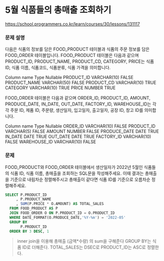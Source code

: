 # 5월 식품들의 총매출 조회하기
https://school.programmers.co.kr/learn/courses/30/lessons/131117

### 문제 설명
다음은 식품의 정보를 담은 FOOD_PRODUCT 테이블과 식품의 주문 정보를 담은 FOOD_ORDER 테이블입니다. FOOD_PRODUCT 테이블은 다음과 같으며 PRODUCT_ID, PRODUCT_NAME, PRODUCT_CD, CATEGORY, PRICE는 식품 ID, 식품 이름, 식품코드, 식품분류, 식품 가격을 의미합니다.

Column name	Type	Nullable
PRODUCT_ID	VARCHAR(10)	FALSE
PRODUCT_NAME	VARCHAR(50)	FALSE
PRODUCT_CD	VARCHAR(10)	TRUE
CATEGORY	VARCHAR(10)	TRUE
PRICE	NUMBER	TRUE

FOOD_ORDER 테이블은 다음과 같으며 ORDER_ID, PRODUCT_ID, AMOUNT, PRODUCE_DATE, IN_DATE, OUT_DATE, FACTORY_ID, WAREHOUSE_ID는 각각 주문 ID, 제품 ID, 주문량, 생산일자, 입고일자, 출고일자, 공장 ID, 창고 ID를 의미합니다.

Column name	Type	Nullable
ORDER_ID	VARCHAR(10)	FALSE
PRODUCT_ID	VARCHAR(5)	FALSE
AMOUNT	NUMBER	FALSE
PRODUCE_DATE	DATE	TRUE
IN_DATE	DATE	TRUE
OUT_DATE	DATE	TRUE
FACTORY_ID	VARCHAR(10)	FALSE
WAREHOUSE_ID	VARCHAR(10)	FALSE

### 문제
FOOD_PRODUCT와 FOOD_ORDER 테이블에서 생산일자가 2022년 5월인 식품들의 식품 ID, 식품 이름, 총매출을 조회하는 SQL문을 작성해주세요. 이때 결과는 총매출을 기준으로 내림차순 정렬해주시고 총매출이 같다면 식품 ID를 기준으로 오름차순 정렬해주세요.


```sql
SELECT P.PRODUCT_ID
     , P.PRODUCT_NAME
     , SUM(P.PRICE * O.AMOUNT) AS TOTAL_SALES 
  FROM FOOD_PRODUCT AS P
  JOIN FOOD_ORDER O ON P.PRODUCT_ID = O.PRODUCT_ID
  WHERE DATE_FORMAT(O.PRODUCE_DATE,'%Y-%m') = '2022-05'
  GROUP BY 
       P.PRODUCT_ID
  ORDER BY 3 DESC, 1
```
> inner join을 이용해 총매출 (금액*수량) 의 sum을 구해준다 GROUP BY는 식품 ID로 더해준다.
> TOTAL_SALES는 DSEC로 PRODUCT_ID는 ASC로 정렬한다.


